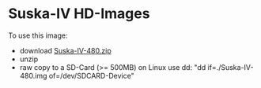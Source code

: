 # Suska-IV HD-Images

To use this image:
- download [Suska-IV-480.zip](Suska-IV-480.zip)
- unzip
- raw copy to a SD-Card (>= 500MB)
  on Linux use dd: "dd if=./Suska-IV-480.img of=/dev/SDCARD-Device" 
